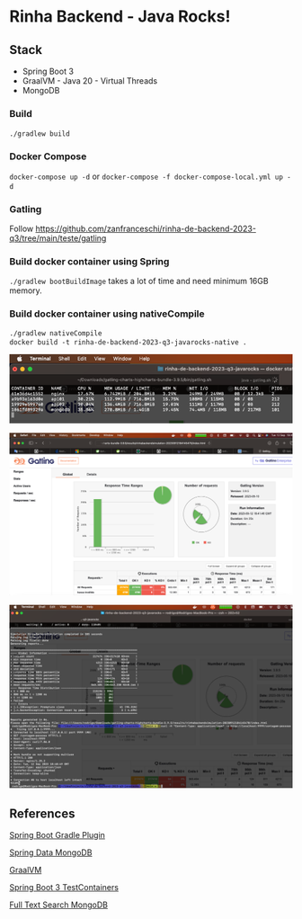 # Rinha Backend - Java Rocks!

## Stack
 * Spring Boot 3
 * GraalVM - Java 20 - Virtual Threads
 * MongoDB

### Build

`./gradlew build`

### Docker Compose

`docker-compose up -d` or `docker-compose -f docker-compose-local.yml up -d`

### Gatling

Follow https://github.com/zanfranceschi/rinha-de-backend-2023-q3/tree/main/teste/gatling

### Build docker container using Spring

`./gradlew bootBuildImage` takes a lot of time and need minimum 16GB memory.

### Build docker container using nativeCompile

```
./gradlew nativeCompile
docker build -t rinha-de-backend-2023-q3-javarocks-native .

```

![img.png](img.png)

![img_1.png](img_1.png)

![img_2.png](img_2.png)

## References
[Spring Boot Gradle Plugin](https://docs.spring.io/spring-boot/docs/current/gradle-plugin/reference/htmlsingle/#build-image.examples)

[Spring Data MongoDB](https://docs.spring.io/spring-data/mongodb/docs/current/reference/html/#mapping-usage-indexes.text-index)

[GraalVM](https://www.graalvm.org/latest/docs/getting-started/macos/)

[Spring Boot 3 TestContainers](https://spring.io/blog/2023/06/23/improved-testcontainers-support-in-spring-boot-3-1)

[Full Text Search MongoDB](https://stackoverflow.com/questions/54066573/how-to-create-full-text-search-query-in-mongodb-with-spring-data)